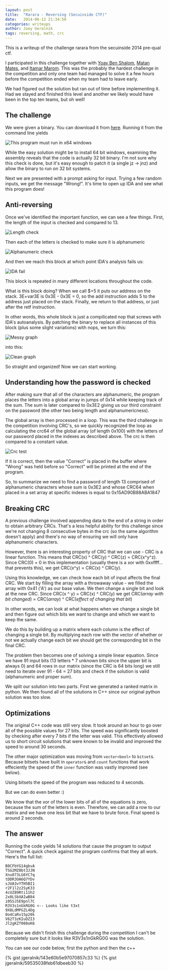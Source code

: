 ```yaml
---
layout: post
title:  "Rarara - Reversing (Secuinside CTF)"
date:   2014-06-12 21:34:50
categories: writeups
author: Joey Geralnik
tags: reversing, math, crc
---
```

This is a writeup of the challenge rarara from the secuinside 2014 pre-qual ctf.

I participated in this challenge together with [Yoav Ben Shalom](//github.com/yabash), [Matan Mates](//github.com/mtnmts), and [Itamar Marom](//github.com/itamarom). This was the probably the hardest challenge in the competition and only one team had managed to solve it a few hours before the competition ended when my team had to leave early.

We had figured out the solution but ran out of time before implementing it. Had we stayed and finished this level and another we likely would have been in the top ten teams, but oh well!

## The challenge
We were given a binary. You can download it from [here](/assets/rarara.7z). Running it from the command line yields

![This program must run in x64 windows](/images/rarara/x64.png)

While the easy solution might be to install 64 bit windows, examining the assembly reveals that the code is actually 32 bit binary. I'm not sure why this check is done, but it's easy enough to patch it (a single jz -> jnz) and allow the binary to run on 32 bit systems.

Next we are presented with a prompt asking for input. Trying a few random inputs, we get the message "Wrong!". It's time to open up IDA and see what this program does!

## Anti-reversing
Once we've identified the important function, we can see a few things. First, the length of the input is checked and compared to 13.

![Length check](/images/rarara/length.png)

Then each of the letters is checked to make sure it is alphanumeric

![Alphanumeric check](/images/rarara/alphanumeric.png)

And then we reach this block at which point IDA's analysis fails us:

![IDA fail](/images/rarara/endingblock.png)

This block is repeated in many different locations throughout the code.

What is this block doing? When we call $+5 it puts our address on the stack. 3E+var3E is 0x3E - 0x3E = 0, so the add instruction adds 5 to the address just placed on the stack. Finally, we return to that address, or just after the retf instruction.

In other words, this whole block is just a compilicated nop that screws with IDA's autoanalysis. By patching the binary to replace all instances of this block (plus some slight variations) with nops, we turn this:

![Messy graph](/images/rarara/messy_graph.png)

into this:

![Clean graph](/images/rarara/clean_graph.png)

So straight and organized! Now we can start working.

## Understanding how the password is checked

After making sure that all of the characters are alphanumeric, the program places the letters into a global array in jumps of 0x14 while keeping track of the sum. The sum is later compared to 0x3E2 giving us our third constraint on the password (the other two being length and alphanumericness).

The global array is then processed in a loop. This was the third challenge in the competition involving CRC's, so we quickly recognized the loop as calculating the crc64 of the global array (of length 0x100) with the letters of our password placed in the indexes as described above. The crc is then compared to a constant value.

![Crc test](/images/rarara/crc_ida.png)

If it is correct, then the value "Correct" is placed in the buffer where "Wrong" was held before so "Correct" will be printed at the end of the program.

So, to summarize we need to find a password of length 13 comprised of alphanumeric characters whose sum is 0x3E2 and whose CRC64 when placed in a set array at specific indexes is equal to 0x15AD90B88ABA1847

## Breaking CRC
A previous challenge involved appending data to the end of a string in order to obtain arbitrary CRCs. That's a less helpful ability for this challenge since we're not changing 8 consecutive bytes in the crc (so the same algorithm doesn't apply) and there's no way of ensuring we will only have alphanumeric characters.

However, there is an interesting property of CRC that we can use - CRC is a linear function. This means that CRC(x) ^ CRC(y) ^ CRC(z) = CRC(x^y^z). Since CRC(0) = 0 in this implementation (usually there is a xor with 0xxffff... that prevents this), we get CRC(x^y) = CRC(x) ^ CRC(y).

Using this knowledge, we can check how each bit of input affects the final CRC. We start by filling the array with a throwaway value - we filled the array with 0x41 ('A') as our base value. We then change a single bit and look at the new CRC. Since CRC(x ^ y) = CRC(x) ^ CRC(y) we get CRC(_array with bit changed_) = CRC(_array_) ^ CRC(_effect of changing that bit_)

In other words, we can look at what happens when we change a single bit and then figure out which bits we want to change and which we want to keep the same.

We do this by building up a matrix where each column is the effect of changing a single bit. By multiplying each row with the vector of whether or not we actually change each bit we should get the corresponding bit in the final CRC.

The problem then becomes one of solving a simple linear equation. Since we have 91 input bits (13 letters * 7 unknown bits since the upper bit is always 0) and 64 rows in our matrix (since the CRC is 64 bits long) we still need to iterate over 91 - 64 = 27 bits and check if the solution is valid (alphanumeric and proper sum).

We split our solution into two parts. First we generated a ranked matrix in python. We then found all of the solutions in C++ since our original python solution was too slow.

## Optimizations
The original C++ code was still very slow. It took around an hour to go over all of the possible values for 27 bits.
The speed was significantly boosted by checking after every 7 bits if the letter was valid. This effectively allowed us to short circuit solutions that were known to be invalid and improved the speed to around 30 seconds.

The other major optimization was moving from `vector<bool>` to `bitset`s. Because bitsets have built in `operator&` and `count` functions that work effeciently the speed of the `inner` function was vastly improved (see below).

Using bitsets the speed of the program was reduced to 4 seconds.

But we can do even better :)

We know that the xor of the lower bits of all of the equations is zero, because the sum of the letters is even. Therefore, we can add a row to our matrix and we have one less bit that we have to brute force. Final speed is around 2 seconds.

## The answer
Running the code yields 14 solutions that cause the program to output "Correct". A quick check against the program confirms that they all work. Here's the full list:

    B0CFbYG14gbvA
    TSG2MZ0bt3JJN
    Xnu073LG6YC7q
    tDDR3OA6Q7YDv
    sJUA3vYTH5BI1
    r2F1l2z2SyK33
    4cUZ89Rti11h2
    2x0LSbXAIwB84
    i05SJ5E9pnl7C
    R3V3s1nGkRG0G <-- Looks like t3xt
    9X8LdMPGZL4Dg
    0o4CaRv15p20k
    V62T3zKIuDZI3
    Jl2gKZf008oK6

Because we didn't finish this challenge during the competition I can't be completely sure but it looks like R3V3s1nGkRG0G was the solution.

You can see our code below, first the python and then the c++



{% gist jgeralnik/143e60b5e97070857c33 %}
{% gist jgeralnik/59535038feb61dbeeb30 %}

